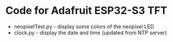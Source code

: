 # Code for Adafruit ESP32-S3 TFT
- neopixelTest.py - display some colors of the neopixel LED
- clock.py - display the date and time (updated from NTP server)
